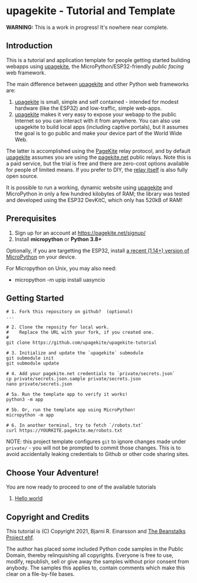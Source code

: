 # upagekite - Tutorial and Template


**WARNING:** This is a work in progress! It's nowhere near complete.


## Introduction

This is a tutorial and application template for people getting started
building webapps using [upagekite][1], the MicroPython/ESP32-friendly
*public facing* web framework.

The main difference between [upagekite][1] and other Python web
frameworks are:

   1. [upagekite][1] is small, simple and self contained - intended for
      modest hardware (like the ESP32) and low-traffic, simple web-apps.
   2. [upagekite][1] makes it very easy to expose your webapp to the
      public Internet so you can interact with it from anywhere. You can
      also use upagekite to build local apps (including captive portals),
      but it assumes the goal is to go public and make your device part
      of the World Wide Web.

The latter is accomplished using the [PageKite][2] relay protocol, and
by default [upagekite][1] assumes you are using the [pagekite.net][2]
public relays. Note this is a paid service, but the trial is free and
there are zero-cost options available for people of limited means. If
you prefer to DIY, the [relay itself][3] is also fully open source.

It is possible to run a working, dynamic website using [upagekite][1]
and MicroPython in only a few hundred kilobytes of RAM; the library was
tested and developed using the ESP32 DevKitC, which only has 520kB of
RAM!


## Prerequisites

   1. Sign up for an account at <https://pagekite.net/signup/>
   2. Install **micropython** or **Python 3.8+**

Optionally, if you are targetting the ESP32, install [a recent (1.14+)
version of MicroPython](https://micropython.org/download/) on your device.

For Micropython on Unix, you may also need:

   * micropython -m upip install uasyncio


## Getting Started

    # 1. Fork this repository on github?  (optional)
    ...

    # 2. Clone the reposity for local work.
    #    Replace the URL with your fork, if you created one.
    #
    git clone https://github.com/upagekite/upagekite-tutorial

    # 3. Initialize and update the `upagekite` submodule
    git submodule init
    git submodule update

    # 4. Add your pagekite.net credentials to `private/secrets.json`
    cp private/secrets.json.sample private/secrets.json
    nano private/secrets.json

    # 5a. Run the template app to verify it works!
    python3 -m app

    # 5b. Or, run the template app using MicroPython!
    micropython -m app

    # 6. In another terminal, try to fetch `/robots.txt`
    curl https://YOURKITE.pagekite.me/robots.txt


NOTE: this project template configures `git` to ignore changes made
under `private/` - you will not be prompted to commit those changes.
This is to avoid accidentally leaking credentials to Github or other
code sharing sites.


## Choose Your Adventure!

You are now ready to proceed to one of the available tutorials

   1. [Hello world](tutorials/01_Hello.md)



## Copyright and Credits

This tutorial is (C) Copyright 2021, Bjarni R. Einarsson and [The
Beanstalks Project ehf][3].

The author has placed some included Python code samples in the Public
Domain, thereby relinquishing all copyrights. Everyone is free to use,
modify, republish, sell or give away the samples without prior consent
from anybody. The samples this applies to, contain comments which make
this clear on a file-by-file bases.


[1]: https://github.com/pagekite/upagekite
[2]: https://pagekite.net/
[3]: https://github.com/pagekite/PyPagekite
[3]: https://pagekite.net/company/
